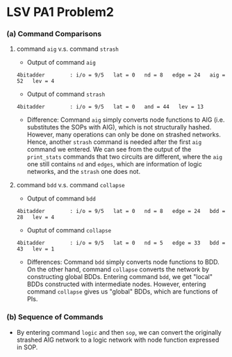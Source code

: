 # LSV PA1 Problem2

### (a) Command Comparisons
1. command `aig` v.s. command `strash`
   - Output of command `aig`
   ```
   4bitadder        : i/o = 9/5   lat = 0   nd = 8   edge = 24   aig = 52   lev = 4
   ```
   - Output of command `strash`
   ```
   4bitadder        : i/o = 9/5   lat = 0   and = 44   lev = 13
   ```
   - Difference: Command `aig` simply converts node functions to AIG (i.e. substitutes the SOPs with AIG), which is not structurally hashed. However, many operations can only be done on strashed networks. Hence, another `strash` command is needed after the first `aig` command we entered. We can see from the output of the `print_stats` commands that two circuits are different, where the `aig` one still contains `nd` and `edges`, which are information of logic networks, and the `strash` one does not.

2. command `bdd` v.s. command `collapse`
   - Output of command `bdd`
   ```
   4bitadder        : i/o = 9/5   lat = 0   nd = 8   edge = 24   bdd = 28   lev = 4
   ```
   - Ouptut of command `collapse`
   ```
   4bitadder        : i/o = 9/5   lat = 0   nd = 5   edge = 33   bdd = 43   lev = 1
   ```
   - Differences: Command `bdd` simply converts node functions to BDD. On the other hand, command `collapse` converts the network by constructing global BDDs. Entering command `bdd`, we get "local" BDDs constructed with intermediate nodes. However, entering command `collapse` gives us "global" BDDs, which are functions of PIs.

### (b) Sequence of Commands
- By entering command `logic` and then `sop`, we can convert the originally strashed AIG network to a logic network with node function expressed in SOP.

